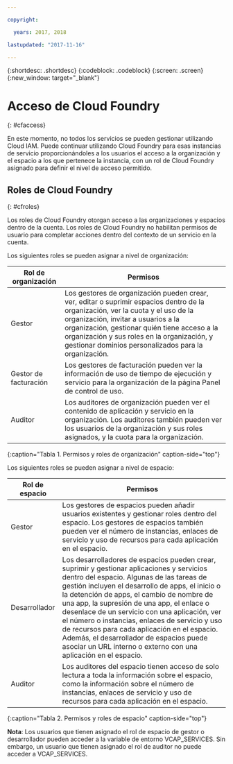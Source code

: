 ```yaml
---

copyright:

  years: 2017, 2018

lastupdated: "2017-11-16"

---
```


{:shortdesc: .shortdesc}
{:codeblock: .codeblock}
{:screen: .screen}
{:new_window: target="_blank"}

# Acceso de Cloud Foundry
{: #cfaccess}

En este momento, no todos los servicios se pueden gestionar utilizando Cloud IAM. Puede continuar utilizando Cloud Foundry para esas instancias de servicio proporcionándoles a los usuarios el acceso a la organización y el espacio a los que pertenece la instancia, con un rol de Cloud Foundry asignado para definir el nivel de acceso permitido.


## Roles de Cloud Foundry
{: #cfroles}

Los roles de Cloud Foundry otorgan acceso a las organizaciones y espacios dentro de la cuenta. Los roles de Cloud Foundry no habilitan permisos de usuario para completar acciones dentro del contexto de un servicio en la cuenta.

Los siguientes roles se pueden asignar a nivel de organización:

| Rol de organización | Permisos |
|-------------------|-------------|
|Gestor | Los gestores de organización pueden crear, ver, editar o suprimir espacios dentro de la organización, ver la cuota y el uso de la organización, invitar a usuarios a la organización, gestionar quién tiene acceso a la organización y sus roles en la organización, y gestionar dominios personalizados para la organización. |
|Gestor de facturación | Los gestores de facturación pueden ver la información de uso de tiempo de ejecución y servicio para la organización de la página Panel de control de uso.  |
|Auditor | Los auditores de organización pueden ver el contenido de aplicación y servicio en la organización. Los auditores también pueden ver los usuarios de la organización y sus roles asignados, y la cuota para la organización. |
{:caption="Tabla 1. Permisos y roles de organización" caption-side="top"}

Los siguientes roles se pueden asignar a nivel de espacio:

| Rol de espacio | Permisos |
|------------|-------------|
|Gestor | Los gestores de espacios pueden añadir usuarios existentes y gestionar roles dentro del espacio. Los gestores de espacios también pueden ver el número de instancias, enlaces de servicio y uso de recursos para cada aplicación en el espacio. |
|Desarrollador | Los desarrolladores de espacios pueden crear, suprimir y gestionar aplicaciones y servicios dentro del espacio. Algunas de las tareas de gestión incluyen el desarrollo de apps, el inicio o la detención de apps, el cambio de nombre de una app, la supresión de una app, el enlace o desenlace de un servicio con una aplicación, ver el número o instancias, enlaces de servicio y uso de recursos para cada aplicación en el espacio. Además, el desarrollador de espacios puede asociar un URL interno o externo con una aplicación en el espacio.   |
|Auditor | Los auditores del espacio tienen acceso de solo lectura a toda la información sobre el espacio, como la información sobre el número de instancias, enlaces de servicio y uso de recursos para cada aplicación en el espacio. |
{:caption="Tabla 2. Permisos y roles de espacio" caption-side="top"}

**Nota**: Los usuarios que tienen asignado el rol de espacio de gestor o desarrollador pueden acceder a la variable de entorno VCAP_SERVICES. Sin embargo, un usuario que tienen asignado el rol de auditor no puede acceder a VCAP_SERVICES.
